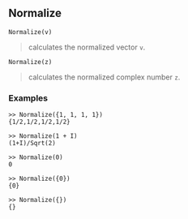 ## Normalize
```
Normalize(v)
```
> calculates the normalized vector `v`.

```
Normalize(z)
```
> calculates the normalized complex number `z`.

### Examples
```
>> Normalize({1, 1, 1, 1})
{1/2,1/2,1/2,1/2}

>> Normalize(1 + I)
(1+I)/Sqrt(2) 

>> Normalize(0)
0

>> Normalize({0})
{0}

>> Normalize({})
{}
```